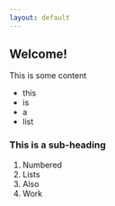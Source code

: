 ```yaml
---
layout: default
---
```


## Welcome!
This is some content

- this
- is
- a
- list

### This is a sub-heading

1. Numbered
2. Lists
3. Also
4. Work
